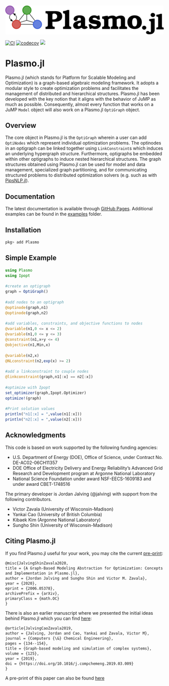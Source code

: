 ![Logo](./docs/plasmo3.svg)

[![CI](https://github.com/plasmo-dev/Plasmo.jl/workflows/CI/badge.svg)](https://github.com/plasmo-dev/Plasmo.jl/actions)
[![codecov](https://codecov.io/gh/plasmo-dev/Plasmo.jl/branch/master/graph/badge.svg)](https://codecov.io/gh/plasmo-dev/Plasmo.jl)
[![](https://img.shields.io/badge/docs-latest-blue.svg)](https://plasmo-dev.github.io/Plasmo.jl/dev/)

# Plasmo.jl
Plasmo.jl (which stands for Platform for Scalable Modeling and Optimization) is a graph-based algebraic modeling framework.  It adopts a modular style to
create optimization problems and facilitates the management of distributed and hierarchical structures.  Plasmo.jl has been developed with the key notion that it aligns with the
behavior of JuMP as much as possible.  Consequently, almost every function that works on a JuMP `Model` object will also work on a Plasmo.jl `OptiGraph` object.   

## Overview
The core object in Plasmo.jl is the `OptiGraph` wherein a user can add `OptiNodes` which represent individual optimization problems. The optinodes in an optigraph can be linked together
using `LinkConstraint`s which induces an underlying hypergraph structure. Furthermore, optigraphs be embedded within other optigraphs to induce nested hierarchical structures.
The graph structures obtained using Plasmo.jl can be used for model and data management, specialized graph partitioning, and for communicating structured problems to distributed optimization solvers (e.g. such as with [PipsNLP.jl](https://github.com/zavalab/PipsNLP.jl)).

## Documentation
The latest documentation is available through [GitHub Pages](https://zavalab.github.io/Plasmo.jl/dev/).
Additional examples can be found in the [examples](https://github.com/zavalab/Plasmo.jl/tree/master/examples/) folder.

## Installation

```julia
pkg> add Plasmo
```

## Simple Example

```julia
using Plasmo
using Ipopt

#create an optigraph
graph = OptiGraph()

#add nodes to an optigraph
@optinode(graph,n1)
@optinode(graph,n2)

#add variables, constraints, and objective functions to nodes
@variable(n1,0 <= x <= 2)
@variable(n1,0 <= y <= 3)
@constraint(n1,x+y <= 4)
@objective(n1,Min,x)

@variable(n2,x)
@NLconstraint(n2,exp(x) >= 2)

#add a linkconstraint to couple nodes
@linkconstraint(graph,n1[:x] == n2[:x])

#optimize with Ipopt
set_optimizer(graph,Ipopt.Optimizer)
optimize!(graph)

#Print solution values
println("n1[:x] = ",value(n1[:x]))
println("n2[:x] = ",value(n2[:x]))
```

## Acknowledgments
This code is based on work supported by the following funding agencies:

* U.S. Department of Energy (DOE), Office of Science, under Contract No. DE-AC02-06CH11357
* DOE Office of Electricity Delivery and Energy Reliability’s Advanced Grid Research and Development program at Argonne National Laboratory
* National Science Foundation under award NSF-EECS-1609183 and under award CBET-1748516

The primary developer is Jordan Jalving (@jalving) with support from the following contributors.  

* Victor Zavala (University of Wisconsin-Madison)
* Yankai Cao (University of British Columbia)
* Kibaek Kim (Argonne National Laboratory)
* Sungho Shin (University of Wisconsin-Madison)


## Citing Plasmo.jl

If you find Plasmo.jl useful for your work, you may cite the current [pre-print](https://arxiv.org/abs/2006.05378):

```
@misc{JalvingShinZavala2020,
title = {A Graph-Based Modeling Abstraction for Optimization: Concepts and Implementation in Plasmo.jl},
author = {Jordan Jalving and Sungho Shin and Victor M. Zavala},
year = {2020},
eprint = {2006.05378},
archivePrefix = {arXiv},
primaryClass = {math.OC}
}
```

There is also an earlier manuscript where we presented the initial ideas behind Plasmo.jl which you can find
[here](https://www.sciencedirect.com/science/article/abs/pii/S0098135418312687):

```
@article{JalvingCaoZavala2019,
author = {Jalving, Jordan and Cao, Yankai and Zavala, Victor M},
journal = {Computers {\&} Chemical Engineering},
pages = {134--154},
title = {Graph-based modeling and simulation of complex systems},
volume = {125},
year = {2019},
doi = {https://doi.org/10.1016/j.compchemeng.2019.03.009}
}
```

A pre-print of this paper can also be found [here](https://arxiv.org/abs/1812.04983)
